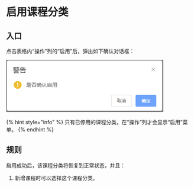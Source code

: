 # 启用课程分类

## 入口

点击表格内“操作”列的“启用”后，弹出如下确认对话框：

![启用课程分类对话框](<../../../.gitbook/assets/image (12).png>)

{% hint style="info" %}
只有已停用的课程分类，在“操作”列才会显示“启用”菜单。
{% endhint %}



## 规则

启用成功后，该课程分类将恢复到正常状态，并且：

1. 新增课程时可以选择这个课程分类。


